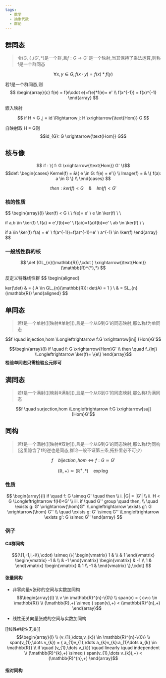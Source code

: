```yaml
---
tags:
  - 数学
  - 抽象代数
  - 群论
---
```



## 群同态

> 令$(G,\cdot)$,$(G',*)$是一个群,且$f: G \rightarrow G'$ 是一个映射,当其保持了乘法运算,则称f是一个群同态 

$$ \forall x,y \in G,f(x \cdot y) = f(x)*f(y)$$


若f是一个群同态,则
$$
\begin{array}{c}
f(e) = f(e\cdot e)=f(e)*f(e)= e'  \\
f(x^{-1}) = f(x)^{-1}
\end{array}
$$




嵌入映射

$$
if H < G ,j = id \Rightarrow j: H \xrightarrow{\text{Hom}} G
$$

自映射取 H = G则
$$id_{G}: G \xrightarrow{\text{Hom}} G$$


## 核与像

$$ if : \{ f: G \xrightarrow{\text{Hom}} G' \}$$
$$def:
\begin{cases}
Kernel(f) = &\{ e \in G: f(e) = e'\} \\
Image(f) =  & \{ f(a): a \in G \} \\
\end{cases}
$$


$$then:  ker(f) < G \quad \& \quad Im(f) < G' $$
### 核的性质

$$
\begin{array}{l}
\ker(f) < G \\ \\
f(e)= e' \\
e \in \ker(f) \\ \\

if a,b \in \ker(f) \\
f(a) = e',f(b)=e' \\
f(ab)=f(a)f(b)=e' \\
ab \in \ker(f)  \\ \\

if a \in \ker(f) f(a) = e' \\
f(a^{-1})=f(a)^{-1}=e' \\
a^{-1} \in \ker(f)
\end{array}
$$

### 一般线性群的核
$$ \det (GL_{n}(\mathbb{R}),\cdot ) \xrightarrow{\text{Hom}} (\mathbb{R}^{*},*) $$


反定义特殊线性群
$$
\begin{aligned}

ker(\det) & = \{ A \in GL_{n}(\mathbb{R}): det(A) = 1 \} \\
& = SL_{n}(\mathbb{R})
\end{aligned}
$$

## 单同态



>若f是一个单射([[映射#单射]]),且是一个从G到G'的同态映射,那么称f为单同态

$$f \quad injection,hom  \Longleftrightarrow f:G \xrightarrow[inj] {Hom}G'$$


$$\begin{array}{l}
if \quad f: G \xrightarrow{Hom}G' \\
then \quad f_{inj} \Longleftrightarrow \ker(f)= \{e\}
\end{array}$$
**检验单同态只需检验幺元即可**


## 满同态

>若f是一个满射([[映射#满射]]),且是一个从G到G'的同态映射,那么称f为满同态

$$f \quad surjection,hom  \Longleftrightarrow f:G \xrightarrow[suj] {Hom}G'$$
## 同构

>若f是一个满射([[映射#双射]]),且是一个从G到G'的同态映射,那么称f为同构
>(这里隐含了f的逆也是同态,群论一般不证第三条,拓扑里必不可少)

$$f \quad bijection,hom  \Longleftrightarrow f:G \simeq G'$$

$$(\mathbb{R},+) \simeq (\mathbb{R^{+}},*) \quad \exp \log$$

### 性质

$$
\begin{array}{l}
if \quad f: G \simeq G' \quad then \\
i.  |G| = |G'| \\
ii. H < G \Longleftrightarrow f(H)<G' \\
iii. if \quad G'' group \quad then, \\
\quad \exists g: G' \xrightarrow{\hom}G'' \Longleftrightarrow \exists g': G \xrightarrow{\hom} G'' \\
\quad \exists g: G' \simeq G'' \Longleftrightarrow \exists g': G \simeq G''
\end{array}
$$


### 例子

#### C4群同构
$$(\{1,-1,i,-i\},\cdot) \simeq (\{
\begin{vmatrix} 1 &  \\  & 1 \end{vmatrix}
\begin{vmatrix} -1 &  \\  & -1 \end{vmatrix}
\begin{vmatrix}  & -1  \\ 1 &  \end{vmatrix}
\begin{vmatrix}  & 1 \\ -1 &  \end{vmatrix}
\},\cdot) $$


#### 张量同构
* 非零向量v张称的空间与实数加同构
$$\begin{array}{l} \\
v \in \mathbb{R}^{n}-\{0\} \\
span(v) = { cv:c \in \mathbb{R}} \\
(\mathbb{R},+) \simeq ( span(v),+) < (\mathbb{R}^{n},+)
\end{array}$$


* 线性无关向量张成的空间与实数加同构

[[线性#线性无关]]
$$\begin{array}{l} \\
(v_{1},\dots,v_{k}) \in \mathbb{R}^{n}-\{0\} \\
span(v_{1},\dots v_{k}) = { a_{1}v_{1},\dots a_{k}v_{k}:a_{1}\dots a_{k} \in \mathbb{R}} \\
if \quad (v_{1},\dots v_{k}) \quad linearly \quad independent \\
(\mathbb{R}^{k},+) \simeq ( span(v_{1},\dots v_{k}),+) < (\mathbb{R}^{n},+)
\end{array}$$


#### 指对同构
